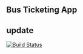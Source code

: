 ## Bus Ticketing App
## update

[![Build Status](https://travis-ci.com/Karlmusingo/bus-ticketing-backend.svg?branch=master)](https://travis-ci.com/Karlmusingo/bus-ticketing-backend)
